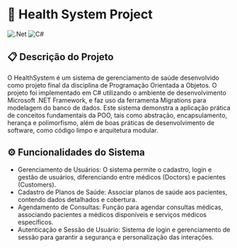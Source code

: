 # 💊 Health System Project

![.Net](https://img.shields.io/badge/.NET-5C2D91?style=for-the-badge&logo=.net&logoColor=white)
![C#](https://img.shields.io/badge/c%23-%23239120.svg?style=for-the-badge&logo=csharp&logoColor=white)
## 📋 Descrição do Projeto

O HealthSystem é um sistema de gerenciamento de saúde desenvolvido como projeto final da disciplina de Programação Orientada a Objetos. O projeto foi implementado em C# utilizando o ambiente de desenvolvimento Microsoft .NET Framework, e faz uso da ferramenta Migrations para modelagem do banco de dados. Este sistema demonstra a aplicação prática de conceitos fundamentais da POO, tais como abstração, encapsulamento, herança e polimorfismo, além de boas práticas de desenvolvimento de software, como código limpo e arquitetura modular.

## ⚙ Funcionalidades do Sistema

- Gerenciamento de Usuários: O sistema permite o cadastro, login e gestão de usuários, diferenciando entre médicos (Doctors) e pacientes (Customers).
- Cadastro de Planos de Saúde: Associar planos de saúde aos pacientes, contendo dados detalhados e cobertura.
- Agendamento de Consultas: Função para agendar consultas médicas, associando pacientes a médicos disponíveis e serviços médicos específicos.
- Autenticação e Sessão de Usuário: Sistema de login e gerenciamento de sessão para garantir a segurança e personalização das interações.
